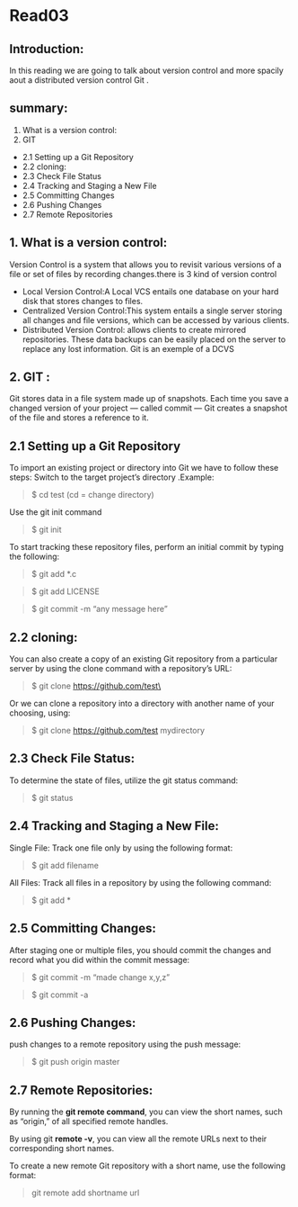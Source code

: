 # Read03

## Introduction:

In this reading we are going to talk about version control and more spacily aout a distributed version control Git .

## summary:
 1. What is a version control:
 2. GIT 
 - 2.1 Setting up a Git Repository
 - 2.2 cloning:
 - 2.3 Check File Status
 - 2.4 Tracking and Staging a New File
 - 2.5 Committing Changes
 - 2.6 Pushing Changes
 - 2.7 Remote Repositories


## 1. What is a version control:

Version Control is a system that allows you to revisit various versions of a file or set of files by recording changes.there is 3 kind of version control 
- Local Version Control:A Local VCS entails one database on your hard disk that stores changes to files.
- Centralized Version Control:This system entails a single server storing all changes and file versions, which can be accessed by various clients.
- Distributed Version Control: allows clients to create mirrored repositories. These data backups can be easily placed on the server to replace any lost information. Git is an exemple of a DCVS

## 2. GIT :

Git stores data in a file system made up of snapshots. Each time you save a changed version of your project — called commit — Git creates a snapshot of the file and stores a reference to it.

## 2.1 Setting up a Git Repository

To import an existing project or directory into Git we have to follow these steps:
 Switch to the target project’s directory .Example:

   >$ cd test (cd = change directory)

Use the git init command

   >$ git init

To start tracking these repository files, perform an initial commit by typing the following:

   >$ git add *.c

   >$ git add LICENSE
        
   >$ git commit -m “any message here”

## 2.2 cloning:

You can also create a copy of an existing Git repository from a particular server by using the clone command with a repository’s URL: 

   > $ git clone https://github.com/test\

Or we can clone a repository into a directory with another name of your choosing, using:

   > $ git clone https://github.com/test mydirectory

## 2.3 Check File Status:

To determine the state of files, utilize the git status command:

   >$ git status

## 2.4 Tracking and Staging a New File:

Single File: Track one file only by using the following format:

   >$ git add filename

 All Files: Track all files in a repository by using the following command:

   > $ git add *

## 2.5 Committing Changes:

After staging one or multiple files, you should commit the changes and record what you did within the commit message:

   >$ git commit -m “made change x,y,z”

   >$ git commit -a

## 2.6 Pushing Changes:

push changes to a remote repository using the push message:

   > $ git push origin master

## 2.7 Remote Repositories:

By running the **git remote command**, you can view the short names, such as “origin,” of all specified remote handles.

By using git **remote -v**, you can view all the remote URLs next to their corresponding short names.

To create a new remote Git repository with a short name, use the following format:

   >git remote add shortname url

